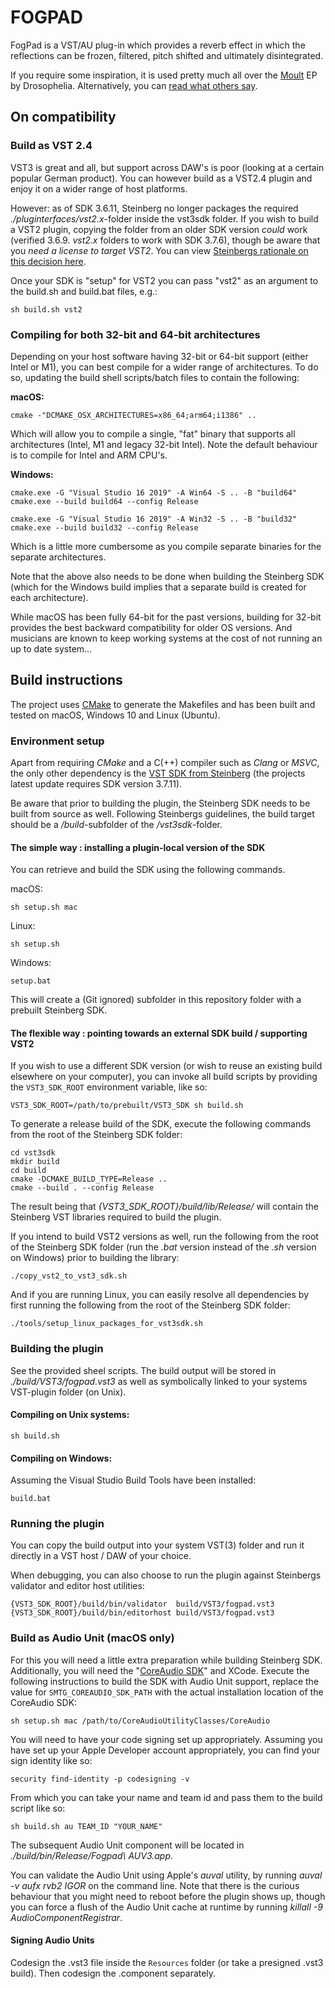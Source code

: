 # FOGPAD

FogPad is a VST/AU plug-in which provides a reverb effect in which the reflections can be frozen, filtered, pitch shifted and ultimately disintegrated.

If you require some inspiration, it is used pretty much all over the [Moult](https://songwhip.com/drosophelia/moult) EP by Drosophelia. Alternatively, you can [read what others say](https://bedroomproducersblog.com/2019/11/18/igorski-fogpad/).

## On compatibility

### Build as VST 2.4

VST3 is great and all, but support across DAW's is poor (looking at a certain popular German product). You can however build as a VST2.4 plugin and enjoy it on a wider range of host platforms.

However: as of SDK 3.6.11, Steinberg no longer packages the required _./pluginterfaces/vst2.x_-folder inside the vst3sdk folder.
If you wish to build a VST2 plugin, copying the folder from an older SDK version _could_ work (verified 3.6.9. _vst2.x_ folders to work with SDK 3.7.6), though be aware
that you _need a license to target VST2_. You can view [Steinbergs rationale on this decision here](https://www.steinberg.net/en/newsandevents/news/newsdetail/article/vst-2-coming-to-an-end-4727.html).

Once your SDK is "setup" for VST2 you can pass "vst2" as an argument to the build.sh and build.bat files, e.g.:

```
sh build.sh vst2
```

### Compiling for both 32-bit and 64-bit architectures

Depending on your host software having 32-bit or 64-bit support (either Intel or M1), you can best compile for a wider range of architectures. To do so, updating the build shell scripts/batch files to contain the following:

**macOS:**

```
cmake -"DCMAKE_OSX_ARCHITECTURES=x86_64;arm64;i1386" ..
```

Which will allow you to compile a single, "fat" binary that supports all architectures (Intel, M1 and legacy 32-bit Intel). Note
the default behaviour is to compile for Intel and ARM CPU's.

**Windows:**

```
cmake.exe -G "Visual Studio 16 2019" -A Win64 -S .. -B "build64"
cmake.exe --build build64 --config Release

cmake.exe -G "Visual Studio 16 2019" -A Win32 -S .. -B "build32"
cmake.exe --build build32 --config Release
```

Which is a little more cumbersome as you compile separate binaries for the separate architectures.

Note that the above also needs to be done when building the Steinberg SDK (which for the Windows build implies that a separate build is created for each architecture).

While macOS has been fully 64-bit for the past versions, building for 32-bit provides the best backward
compatibility for older OS versions. And musicians are known to keep working systems at the cost of not
running an up to date system...

## Build instructions

The project uses [CMake](https://cmake.org) to generate the Makefiles and has been built and tested on macOS, Windows 10 and Linux (Ubuntu).

### Environment setup

Apart from requiring _CMake_ and a C(++) compiler such as _Clang_ or _MSVC_, the only other dependency is the [VST SDK from Steinberg](https://www.steinberg.net/en/company/developers.html) (the projects latest update requires SDK version 3.7.11).

Be aware that prior to building the plugin, the Steinberg SDK needs to be built from source as well. Following Steinbergs guidelines, the build target should be a _/build_-subfolder of the _/vst3sdk_-folder.

#### The simple way : installing a plugin-local version of the SDK

You can retrieve and build the SDK using the following commands.

macOS:

```
sh setup.sh mac
```

Linux:

```
sh setup.sh
```

Windows:

```
setup.bat
```

This will create a (Git ignored) subfolder in this repository folder with a prebuilt Steinberg SDK.

#### The flexible way : pointing towards an external SDK build / supporting VST2

If you wish to use a different SDK version (or wish to reuse an existing build elsewhere on your computer), you can invoke all
build scripts by providing the `VST3_SDK_ROOT` environment variable, like so:

```
VST3_SDK_ROOT=/path/to/prebuilt/VST3_SDK sh build.sh
```

To generate a release build of the SDK, execute the following commands from the root of the Steinberg SDK folder:

```
cd vst3sdk
mkdir build
cd build
cmake -DCMAKE_BUILD_TYPE=Release ..
cmake --build . --config Release
```

The result being that _{VST3_SDK_ROOT}/build/lib/Release/_ will contain the Steinberg VST libraries required to build the plugin.

If you intend to build VST2 versions as well, run the following from the root of the Steinberg SDK folder (run the _.bat_ version instead of the _.sh_ version on Windows) prior to building the library:

```
./copy_vst2_to_vst3_sdk.sh
```

And if you are running Linux, you can easily resolve all dependencies by first running the following from the root of the Steinberg SDK folder:

```
./tools/setup_linux_packages_for_vst3sdk.sh
```

### Building the plugin

See the provided sheel scripts. The build output will be stored in _./build/VST3/fogpad.vst3_ as well as symbolically linked to your systems VST-plugin folder (on Unix).

#### Compiling on Unix systems:

```
sh build.sh
```

#### Compiling on Windows:

Assuming the Visual Studio Build Tools have been installed:

```
build.bat
```

### Running the plugin

You can copy the build output into your system VST(3) folder and run it directly in a VST host / DAW of your choice.

When debugging, you can also choose to run the plugin against Steinbergs validator and editor host utilities:

```
{VST3_SDK_ROOT}/build/bin/validator  build/VST3/fogpad.vst3
{VST3_SDK_ROOT}/build/bin/editorhost build/VST3/fogpad.vst3
```

### Build as Audio Unit (macOS only)

For this you will need a little extra preparation while building Steinberg SDK. Additionally, you will need the
"[CoreAudio SDK](https://developer.apple.com/library/archive/samplecode/CoreAudioUtilityClasses/Introduction/Intro.html)" and XCode. Execute the following instructions to build the SDK with Audio Unit support,
replace the value for `SMTG_COREAUDIO_SDK_PATH` with the actual installation location of the CoreAudio SDK:

```
sh setup.sh mac /path/to/CoreAudioUtilityClasses/CoreAudio
```

You will need to have your code signing set up appropriately. Assuming you have set up your Apple Developer account appropriately, you can find your sign identity like so:

```
security find-identity -p codesigning -v 
```

From which you can take your name and team id and pass them to the build script like so:

```
sh build.sh au TEAM_ID "YOUR_NAME"
```

The subsequent Audio Unit component will be located in _./build/bin/Release/Fogpad\ AUV3.app_.

You can validate the Audio Unit using Apple's _auval_ utility, by running _auval -v aufx rvb2 IGOR_ on the command line. Note that there is the curious behaviour that you might need to reboot before the plugin shows up, though you can force a flush of the Audio Unit cache at runtime by running _killall -9 AudioComponentRegistrar_.

#### Signing Audio Units

Codesign the .vst3 file inside the `Resources` folder (or take a presigned .vst3 build). Then codesign the .component separately.
